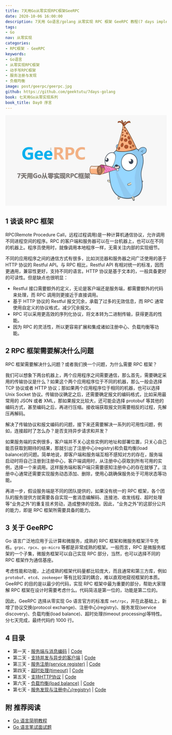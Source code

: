 ```yaml
---
title: 7天用Go从零实现RPC框架GeeRPC
date: 2020-10-06 16:00:00
description: 7天用 Go语言/golang 从零实现 RPC 框架 GeeRPC 教程(7 days implement golang remote procedure call framework from scratch tutorial)，动手写 RPC 框架，参照 golang 标准库 net/rpc 的实现，实现了服务端(server)、支持异步和并发的客户端(client)、消息编码与解码(message encoding and decoding)、服务注册(service register)、支持 TCP/Unix/HTTP 等多种传输协议。并在此基础上新增了协议交换(protocol exchange)、注册中心(registry)、服务发现(service discovery)、负载均衡(load balance)、超时处理(timeout processing)等特性。
tags:
- Go
nav: 从零实现
categories:
- RPC框架 - GeeRPC
keywords:
- Go语言
- 从零实现RPC框架
- 动手写RPC框架
- 服务注册与发现
- 负载均衡
image: post/geerpc/geerpc.jpg
github: https://github.com/geektutu/7days-golang
book: 七天用Go从零实现系列
book_title: Day0 序言
---
```


![golang RPC framework](geerpc/geerpc.jpg)

## 1 谈谈 RPC 框架

RPC(Remote Procedure Call，远程过程调用)是一种计算机通信协议，允许调用不同进程空间的程序。RPC 的客户端和服务器可以在一台机器上，也可以在不同的机器上。程序员使用时，就像调用本地程序一样，无需关注内部的实现细节。

不同的应用程序之间的通信方式有很多，比如浏览器和服务器之间广泛使用的基于 HTTP 协议的 Restful API。与 RPC 相比，Restful API 有相对统一的标准，因而更通用，兼容性更好，支持不同的语言。HTTP 协议是基于文本的，一般具备更好的可读性。但是缺点也很明显：

- Restful 接口需要额外的定义，无论是客户端还是服务端，都需要额外的代码来处理，而 RPC 调用则更接近于直接调用。
- 基于 HTTP 协议的 Restful 报文冗余，承载了过多的无效信息，而 RPC 通常使用自定义的协议格式，减少冗余报文。
- RPC 可以采用更高效的序列化协议，将文本转为二进制传输，获得更高的性能。
- 因为 RPC 的灵活性，所以更容易扩展和集成诸如注册中心、负载均衡等功能。

## 2 RPC 框架需要解决什么问题

RPC 框架需要解决什么问题？或者我们换一个问题，为什么需要 RPC 框架？

我们可以想象下两台机器上，两个应用程序之间需要通信，那么首先，需要确定采用的传输协议是什么？如果这个两个应用程序位于不同的机器，那么一般会选择 TCP 协议或者 HTTP 协议；那如果两个应用程序位于相同的机器，也可以选择 Unix Socket 协议。传输协议确定之后，还需要确定报文的编码格式，比如采用最常用的 JSON 或者 XML，那如果报文比较大，还可能会选择 protobuf 等其他的编码方式，甚至编码之后，再进行压缩。接收端获取报文则需要相反的过程，先解压再解码。

解决了传输协议和报文编码的问题，接下来还需要解决一系列的可用性问题，例如，连接超时了怎么办？是否支持异步请求和并发？

如果服务端的实例很多，客户端并不关心这些实例的地址和部署位置，只关心自己能否获取到期待的结果，那就引出了注册中心(registry)和负载均衡(load balance)的问题。简单地说，即客户端和服务端互相不感知对方的存在，服务端启动时将自己注册到注册中心，客户端调用时，从注册中心获取到所有可用的实例，选择一个来调用。这样服务端和客户端只需要感知注册中心的存在就够了。注册中心通常还需要实现服务动态添加、删除，使用心跳确保服务处于可用状态等功能。

再进一步，假设服务端是不同的团队提供的，如果没有统一的 RPC 框架，各个团队的服务提供方就需要各自实现一套消息编解码、连接池、收发线程、超时处理等“业务之外”的重复技术劳动，造成整体的低效。因此，“业务之外”的这部分公共的能力，即是 RPC 框架所需要具备的能力。

## 3 关于 GeeRPC

Go 语言广泛地应用于云计算和微服务，成熟的 RPC 框架和微服务框架汗牛充栋。`grpc`、`rpcx`、`go-micro` 等都是非常成熟的框架。一般而言，RPC 是微服务框架的一个子集，微服务框架可以自己实现 RPC 部分，当然，也可以选择不同的 RPC 框架作为通信基座。

考虑性能和功能，上述成熟的框架代码量都比较庞大，而且通常和第三方库，例如 `protobuf`、`etcd`、`zookeeper` 等有比较深的耦合，难以直观地窥视框架的本质。GeeRPC 的目的是以最少的代码，实现 RPC 框架中最为重要的部分，帮助大家理解 RPC 框架在设计时需要考虑什么。代码简洁是第一位的，功能是第二位的。

因此，GeeRPC 选择从零实现 Go 语言官方的标准库 `net/rpc`，并在此基础上，新增了协议交换(protocol exchange)、注册中心(registry)、服务发现(service discovery)、负载均衡(load balance)、超时处理(timeout processing)等特性。分七天完成，最终代码约 1000 行。

## 4 目录

- 第一天 - [服务端与消息编码](https://geektutu.com/post/geerpc-day1.html) | [Code](gee-rpc/day1-codec)
- 第二天 - [支持并发与异步的客户端](https://geektutu.com/post/geerpc-day2.html) | [Code](gee-rpc/day2-client)
- 第三天 - [服务注册(service register)](https://geektutu.com/post/geerpc-day3.html) | [Code](gee-rpc/day3-service )
- 第四天 - [超时处理(timeout)](https://geektutu.com/post/geerpc-day4.html) | [Code](gee-rpc/day4-timeout )
- 第五天 - [支持HTTP协议](https://geektutu.com/post/geerpc-day5.html) | [Code](gee-rpc/day5-http-debug)
- 第六天 - [负载均衡(load balance)](https://geektutu.com/post/geerpc-day6.html) | [Code](gee-rpc/day6-load-balance)
- 第七天 - [服务发现与注册中心(registry)](https://geektutu.com/post/geerpc-day7.html) | [Code](gee-rpc/day7-registry)

## 附 推荐阅读

- [Go 语言简明教程](https://geektutu.com/post/quick-golang.html)
- [Go 语言笔试面试题](https://geektutu.com/post/qa-golang.html)